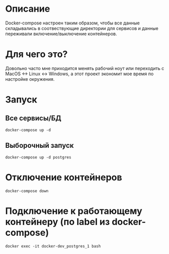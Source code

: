 # Описание

Docker-compose настроен таким образом, чтобы все данные складывались в соотвествующие директории для сервисов и данные переживали включение/выключение контейнеров.

# Для чего это?

Довольно часто мне приходится менять рабочий ноут или переходить с MacOS <-> Linux <-> Windows, а этот проект экономит мое время по настройке окружения.


# Запуск

## Все сервисы/БД

```
docker-compose up -d
```

## Выборочный запуск

```
docker-compose up -d postgres
```

# Отключение контейнеров

```
docker-compose down
```

# Подключение к работающему контейнеру (по label из docker-compose)

```
docker exec -it docker-dev_postgres_1 bash
```
